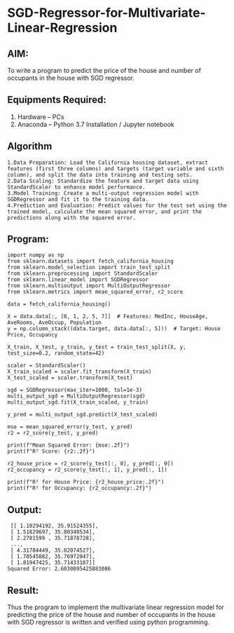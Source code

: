 # SGD-Regressor-for-Multivariate-Linear-Regression

## AIM:
To write a program to predict the price of the house and number of occupants in the house with SGD regressor.

## Equipments Required:
1. Hardware – PCs
2. Anaconda – Python 3.7 Installation / Jupyter notebook

## Algorithm

    1.Data Preparation: Load the California housing dataset, extract features (first three columns) and targets (target variable and sixth column), and split the data into training and testing sets.
    2.Data Scaling: Standardize the feature and target data using StandardScaler to enhance model performance.
    3.Model Training: Create a multi-output regression model with SGDRegressor and fit it to the training data.
    4.Prediction and Evaluation: Predict values for the test set using the trained model, calculate the mean squared error, and print the predictions along with the squared error.


## Program:
```
import numpy as np
from sklearn.datasets import fetch_california_housing
from sklearn.model_selection import train_test_split
from sklearn.preprocessing import StandardScaler
from sklearn.linear_model import SGDRegressor
from sklearn.multioutput import MultiOutputRegressor
from sklearn.metrics import mean_squared_error, r2_score

data = fetch_california_housing()

X = data.data[:, [0, 1, 2, 5, 7]]  # Features: MedInc, HouseAge, AveRooms, AveOccup, Population
y = np.column_stack((data.target, data.data[:, 5]))  # Target: House Price, Occupancy

X_train, X_test, y_train, y_test = train_test_split(X, y, test_size=0.2, random_state=42)

scaler = StandardScaler()
X_train_scaled = scaler.fit_transform(X_train)
X_test_scaled = scaler.transform(X_test)

sgd = SGDRegressor(max_iter=1000, tol=1e-3)
multi_output_sgd = MultiOutputRegressor(sgd)
multi_output_sgd.fit(X_train_scaled, y_train)

y_pred = multi_output_sgd.predict(X_test_scaled)

mse = mean_squared_error(y_test, y_pred)
r2 = r2_score(y_test, y_pred)

print(f"Mean Squared Error: {mse:.2f}")
print(f"R² Score: {r2:.2f}")

r2_house_price = r2_score(y_test[:, 0], y_pred[:, 0])
r2_occupancy = r2_score(y_test[:, 1], y_pred[:, 1])

print(f"R² for House Price: {r2_house_price:.2f}")
print(f"R² for Occupancy: {r2_occupancy:.2f}")
```

## Output:
```
 [[ 1.10294192, 35.91524355],
 [ 1.51829697, 35.80348534],
 [ 2.2781599 , 35.71878728],
 ...,
 [ 4.31784449, 35.02074527],
 [ 1.70545882, 35.76972047],
 [ 1.81947425, 35.71433187]]
Squared Error: 2.6030095425883086
```
## Result:
Thus the program to implement the multivariate linear regression model for predicting the price of the house and number of occupants in the house with SGD regressor is written and verified using python programming.
